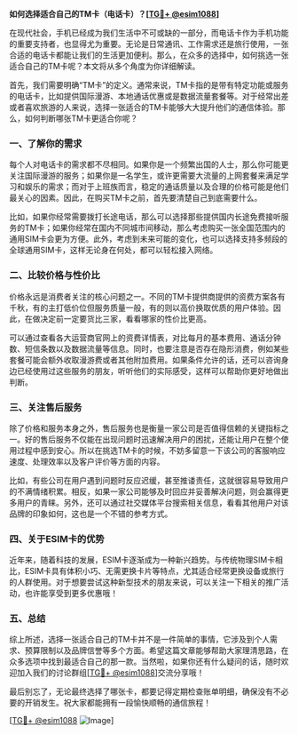 **如何选择适合自己的TM卡（电话卡）？[[TG💪+ @esim1088](https://t.me/s/esim1088)]**

在现代社会，手机已经成为我们生活中不可或缺的一部分，而电话卡作为手机功能的重要支持者，也显得尤为重要。无论是日常通讯、工作需求还是旅行使用，一张合适的电话卡都能让我们的生活更加便利。那么，在众多的选择中，如何挑选一张适合自己的TM卡呢？本文将从多个角度为你详细解读。

首先，我们需要明确“TM卡”的定义。通常来说，TM卡指的是带有特定功能或服务的电话卡，比如提供国际漫游、本地通话优惠或是数据流量套餐等。对于经常出差或者喜欢旅游的人来说，选择一张适合的TM卡能够大大提升他们的通信体验。那么，如何判断哪张TM卡更适合你呢？

### **一、了解你的需求**

每个人对电话卡的需求都不尽相同。如果你是一个频繁出国的人士，那么你可能更关注国际漫游的服务；如果你是一名学生，或许更需要大流量的上网套餐来满足学习和娱乐的需求；而对于上班族而言，稳定的通话质量以及合理的价格可能是他们最关心的因素。因此，在购买TM卡之前，首先要清楚自己到底需要什么。

比如，如果你经常需要拨打长途电话，那么可以选择那些提供国内长途免费接听服务的TM卡；如果你经常在国内不同城市间移动，那么考虑购买一张全国范围内的通用SIM卡会更为方便。此外，考虑到未来可能的变化，也可以选择支持多频段的全球通用SIM卡，这样无论身在何处，都可以轻松接入网络。

### **二、比较价格与性价比**

价格永远是消费者关注的核心问题之一。不同的TM卡提供商提供的资费方案各有千秋，有的主打低价位但服务质量一般，有的则以高价换取优质的用户体验。因此，在做决定前一定要货比三家，看看哪家的性价比更高。

可以通过查看各大运营商官网上的资费详情表，对比每月的基本费用、通话分钟数、短信条数以及数据流量等信息。同时，也要注意是否存在隐形消费，例如某些套餐可能会额外收取漫游费或者其他附加费用。如果条件允许的话，还可以咨询身边已经使用过这些服务的朋友，听听他们的实际感受，这样可以帮助你更好地做出判断。

### **三、关注售后服务**

除了价格和服务本身之外，售后服务也是衡量一家公司是否值得信赖的关键指标之一。好的售后服务不仅能在出现问题时迅速解决用户的困扰，还能让用户在整个使用过程中感到安心。所以在挑选TM卡的时候，不妨多留意一下该公司的客服响应速度、处理效率以及客户评价等方面的内容。

比如，有些公司在用户遇到问题时反应迟缓，甚至推诿责任，这就很容易导致用户的不满情绪积累。相反，如果一家公司能够及时回应并妥善解决问题，则会赢得更多用户的青睐。另外，还可以通过社交媒体平台搜索相关信息，看看其他用户对该品牌的印象如何，这也是一个不错的参考方式。

### **四、关于ESIM卡的优势**

近年来，随着科技的发展，ESIM卡逐渐成为一种新兴趋势。与传统物理SIM卡相比，ESIM卡具有体积小巧、无需更换卡片等特点，尤其适合经常更换设备或旅行的人群使用。对于想要尝试这种新型技术的朋友来说，可以关注一下相关的推广活动，也许能享受到更多优惠哦！

### **五、总结**

综上所述，选择一张适合自己的TM卡并不是一件简单的事情，它涉及到个人需求、预算限制以及品牌信誉等多个方面。希望这篇文章能够帮助大家理清思路，在众多选项中找到最适合自己的那一款。当然啦，如果你还有什么疑问的话，随时欢迎加入我们的讨论群组[[TG💪+ @esim1088](https://t.me/s/esim1088)]交流分享哦！

最后别忘了，无论最终选择了哪张卡，都要记得定期检查账单明细，确保没有不必要的开销发生。祝大家都能拥有一段愉快顺畅的通信旅程！

[[TG💪+ @esim1088](https://t.me/s/esim1088) ![Image](https://i.postimg.cc/4NQfJmqS/Snipaste-2025-05-13-00-14-12.png)]